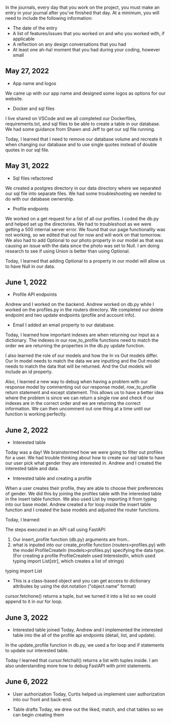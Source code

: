 In the journals, every day that you work on the project, you must make an entry in your journal after you've finished that day. At a minimum, you will need to include the following information:

- The date of the entry
- A list of features/issues that you worked on and who you worked with, if applicable
- A reflection on any design conversations that you had
- At least one ah-ha! moment that you had during your coding, however small


## May 27, 2022
* App name and logos

We came up with our app name and designed some logos as options for our website.

* Docker and sql files
 
I live shared on VSCode and we all completed our Dockerfiles, requirements.txt, and sql files to be able to create a table in our database. We had some guidance from Shawn and Jeff to get our sql file running. 

Today, I learned that I need to remove our database volume and recreate it when changing our database and to use single quotes instead of double quotes in our sql file. 


## May 31, 2022
* Sql files refactored 

We created a postgres directory in our data directory where we separated our sql file into separate files. We had some troubleshooting we needed to do with our database ownership. 

* Profile endpoints

We worked on a get request for a list of all our profiles. I coded the db.py and helped set up the directories. We had to troubleshoot as we were getting a 500 internal server error. We found that our page functionality was not working, so we edited that out for now and will work on that tomorrow. We also had to add Optional to our photo property in our model as that was causing an issue with the data since the photo was set to Null. I am doing research to see if using Union is better than using Optional. 

Today, I learned that adding Optional to a property in our model will allow us to have Null in our data. 


## June 1, 2022
* Profile API endpoints

Andrew and I worked on the backend. Andrew worked on db.py while I worked on the profiles.py in the routers directory. We completed our delete endpoint and two update endpoints (profile and account info). 

* Email 
I added an email property to our database. 

Today, I learned how important indexes are when returning our input as a dictionary. The indexes in our row_to_profile functions need to match the order we are returning the properties in the db.py update function. 

I also learned the role of our models and how the In vs Out models differ. Our In model needs to match the data we are inputting and the Out model needs to match the data that will be returned. And the Out models will include an id property.

Also, I learned a new way to debug when having a problem with our response model by commenting out our response model, row_to_profile return statement and except statement. This allows us to have a better idea where the problem is since we can return a single row and check if our indexes are in the correct order and we are returning the correct information. We can then uncomment out one thing at a time until our function is working perfectly. 

## June 2, 2022
* Interested table

Today was a day! We brainstormed how we were going to filter out profiles for a user. We had trouble thinking about how to create our sql table to have our user pick what gender they are interested in. 
Andrew and I created the interested table and data.

* Interested table and creating a profile

When a user creates their profile, they are able to choose their preferences of gender. We did this by joining the profiles table with the interested table in the insert table function. We also used List by importing it from typing into our base model. Andrew created a for loop inside the insert table function and I created the base models and adjusted the router functions. 

Today, I learned:

The steps executed in an API call using FastAPI: 
1. Our insert_profile function (db.py) arguments are from..
2. what is inputed into our create_profile function (routers>profiles.py) with the model ProfileCreateIn (models>profiles.py) specifying the data type.
(For creating a profile ProfileCreateIn used InterestedIn, which used typing import List[str], which creates a list of strings)


typing import List
- This is a class-based object and you can get access to dictionary attributes by using the dot.notation ("object.name" format)


cursor.fetchone() returns a tuple, but we turned it into a list so we could append to it in our for loop.


## June 3, 2022
* Interested table joined 
Today, Andrew and I implemented the interested table into the all of the profile api endpoints (detail, list, and update). 

In the update_profile function in db.py, we used a for loop and if statements to update our interested table. 

Today I learned that cursor.fetchall() returns a list with tuples inside. I am also understanding more how to debug FastAPI with print statements. 


## June 6, 2022
* User authorization 
Today, Curtis helped us implement user authorization into our front and back-end.

* Table drafts
Today, we drew out the liked, match, and chat tables so we can begin creating them 